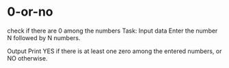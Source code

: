 # 0-or-no
check if there are 0 among the numbers
Task:
Input data
Enter the number N followed by N numbers.

Output
Print YES if there is at least one zero among the entered numbers, or NO otherwise.
